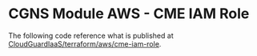 # CGNS Module AWS - CME IAM Role 

The following code reference what is published at [CloudGuardIaaS/terraform/aws/cme-iam-role](https://github.com/CheckPointSW/CloudGuardIaaS/tree/master/terraform/aws/cme-iam-role).
